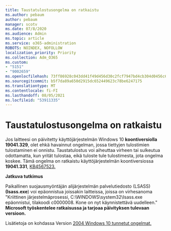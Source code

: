 ```yaml
---
title: Taustatulostusongelma on ratkaistu
ms.author: pebaum
author: pebaum
manager: scotv
ms.date: 07/8/2020
ms.audience: Admin
ms.topic: article
ms.service: o365-administration
ROBOTS: NOINDEX, NOFOLLOW
localization_priority: Priority
ms.collection: Adm_O365
ms.custom:
- "5151"
- "9002659"
ms.openlocfilehash: 73ff86928c043dd41f49d456d30c2fcf7947bd4cb304d0456c634d4fa5808239
ms.sourcegitcommit: b5f7da89a650d2915dc652449623c78be6247175
ms.translationtype: MT
ms.contentlocale: fi-FI
ms.lasthandoff: 08/05/2021
ms.locfileid: "53911335"
---
```

# <a name="print-spooler-issue-is-resolved"></a>Taustatulostusongelma on ratkaistu

Jos laitteesi on päivitetty käyttöjärjestelmän Windows 10 **koontiversiolla 19041.329**, olet ehkä havainnut ongelman, jossa tiettyjen tulostimien tulostaminen ei onnistu.   Taustatulostus voi aiheuttaa virheen tai sulkeutua odottamatta, kun yrität tulostaa, eikä tuloste tule tulostimesta, jota ongelma koskee. Tämä ongelma on ratkaistu käyttöjärjestelmän koontiversiossa **19041.331**, [KB4567523.](https://support.microsoft.com/help/4567523/windows-10-update-kb4567523)  

**Jatkuva tutkimus**

Paikallinen suojausmyöntäjän alijärjestelmän palvelutiedosto (LSASS)**(Isass.exe**) voi epäonnistua joissakin laitteissa, joissa on virhesanoma "Kriittinen järjestelmäprosessi, C:\WINDOWS\system32\Isass.exe epäonnistui, tilakoodi c0000008. Kone on nyt käynnistettävä uudelleen."  **Microsoft työskentelee ratkaisussa ja tarjoaa päivityksen tulevaan versioon.**

Lisätietoja on kohdassa Version [2004 Windows 10 tunnetut ongelmat.](https://docs.microsoft.com/windows/release-information/status-windows-10-2004#442msgdesc)